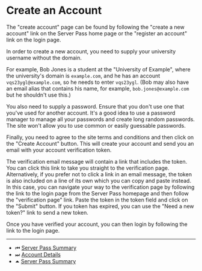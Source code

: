# Create an Account

The "create account" page can be found by following the "create a
new account" link on the Server Pass home page or the "register an
account" link on the login page.

In order to create a new account, you need to supply your university username
without the domain.

For example, Bob Jones is a student at the "University
of Example", where the university's domain is `example.com`, and he has
an account `vqs23ygl@example.com`, so he needs to enter `vqs23ygl`.
(Bob may also have an email alias that contains his name, for
example, `bob.jones@example.com` but he shouldn't use this.)

You also need to supply a password. Ensure that you don't use one
that you've used for another account. It's a good idea to use a
password manager to manage all your passwords and create long
random passwords. The site won't allow you to use common or easily
guessable passwords.

Finally, you need to agree to the site terms and conditions and then
click on the "Create Account" button. This will create your account
and send you an email with your account verification token.

The verification email message will contain a link that includes the
token. You can click this link to take you straight to the
verification page. Alternatively, if you prefer not to click a link
in an email message, the token is also included on a line of its own
which you can copy and paste instead. In this case, you can
navigate your way to the verification page by following the link to
the login page from the Server Pass homepage and then follow the
"verification page" link. Paste the token in the token field and
click on the "Submit" button. If you token has expired, you can use
the "Need a new token?" link to send a new token.

Once you have verified your account, you can then login by following
the link to the login page.

---

 - &#x23EE; [Server Pass Summary](README.md)
 - &#x23ED; [Account Details](account.md)
 - &#x23F6; [Server Pass Summary](README.md)
